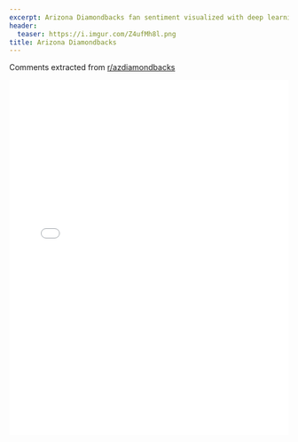 ```yaml
---
excerpt: Arizona Diamondbacks fan sentiment visualized with deep learning.
header:
  teaser: https://i.imgur.com/Z4ufMh8l.png
title: Arizona Diamondbacks
---
```


Comments extracted from [r/azdiamondbacks](https://reddit.com/r/azdiamondbacks)
<iframe id="igraph" scrolling="no" style="border:none;" seamless="seamless" src="/plots/MLB/ARI.html" height="640" width="100%"></iframe>